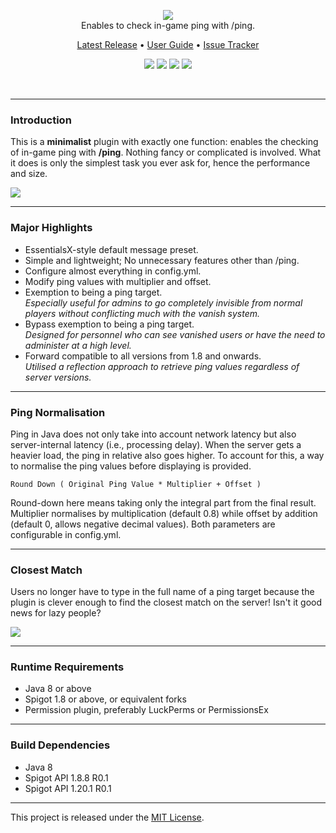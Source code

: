 <br><br>
<p align="center"><img src="https://i.imgur.com/BM3lYc1.png"><br>
Enables to check in-game ping with /ping.</p>

<p align="center">
    <a href="https://github.com/denniemok/Slash-Ping/releases">Latest Release</a> •
    <a href="https://github.com/denniemok/Slash-Ping/wiki">User Guide</a> •
    <a href="https://github.com/denniemok/Slash-Ping/issues">Issue Tracker</a>
</p>

<p align="center">
    <img src="https://img.shields.io/badge/Version-1.0.5-green"> <img src="https://img.shields.io/badge/Spigot-1.8+-lightgrey"> <img src="https://img.shields.io/badge/License-MIT-blue"> <img src="https://img.shields.io/badge/Language-Java-yellow">
</p><br>

<hr>

### Introduction
This is a **minimalist** plugin with exactly one function: enables the checking of in-game ping with **/ping**. Nothing fancy or complicated is involved. What it does is only the simplest task you ever ask for, hence the performance and size. <br>

<img src="https://i.imgur.com/DfEwsZ1.png"><br>

<hr>

### Major Highlights
- EssentialsX-style default message preset.
- Simple and lightweight; No unnecessary features other than /ping.
- Configure almost everything in config.yml.
- Modify ping values with multiplier and offset.
- Exemption to being a ping target.<br>
_Especially useful for admins to go completely invisible from normal players without conflicting much with the vanish system._
- Bypass exemption to being a ping target. <br>
_Designed for personnel who can see vanished users or have the need to administer at a high level._
- Forward compatible to all versions from 1.8 and onwards.<br>
_Utilised a reflection approach to retrieve ping values regardless of server versions._ <br>

<hr>

### Ping Normalisation

Ping in Java does not only take into account network latency but also server-internal latency (i.e., processing delay). When the server gets a heavier load, the ping in relative also goes higher. To account for this, a way to normalise the ping values before displaying is provided.

`Round Down ( Original Ping Value * Multiplier + Offset )`

Round-down here means taking only the integral part from the final result. Multiplier normalises by multiplication (default 0.8) while offset by addition (default 0, allows negative decimal values). Both parameters are configurable in config.yml.

<hr>

### Closest Match

Users no longer have to type in the full name of a ping target because the plugin is clever enough to find the closest match on the server! Isn't it good news for lazy people?

<img src="https://i.imgur.com/P8V5qAu.png"><br>

<hr>

### Runtime Requirements
- Java 8 or above
- Spigot 1.8 or above, or equivalent forks
- Permission plugin, preferably LuckPerms or PermissionsEx <br>

<hr>

### Build Dependencies
- Java 8
- Spigot API 1.8.8 R0.1
- Spigot API 1.20.1 R0.1<br>

<hr>

This project is released under the [MIT License](https://opensource.org/license/mit/).

